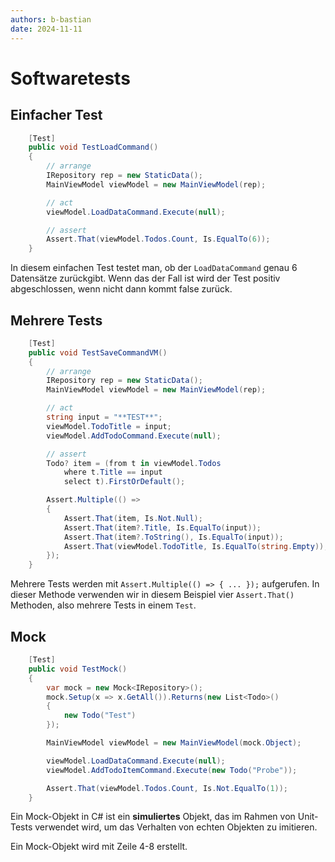 ```yaml
---
authors: b-bastian
date: 2024-11-11
---
```


# Softwaretests

## Einfacher Test

```cs
    [Test]
    public void TestLoadCommand()
    {
        // arrange
        IRepository rep = new StaticData();
        MainViewModel viewModel = new MainViewModel(rep);

        // act
        viewModel.LoadDataCommand.Execute(null);

        // assert
        Assert.That(viewModel.Todos.Count, Is.EqualTo(6));
    }
```

In diesem einfachen Test testet man, ob der `LoadDataCommand` genau 6 Datensätze zurückgibt. Wenn das der Fall ist wird der Test positiv abgeschlossen, wenn nicht dann kommt false zurück.

## Mehrere Tests

```cs
    [Test]
    public void TestSaveCommandVM()
    {
        // arrange
        IRepository rep = new StaticData();
        MainViewModel viewModel = new MainViewModel(rep);

        // act
        string input = "**TEST**";
        viewModel.TodoTitle = input;
        viewModel.AddTodoCommand.Execute(null);

        // assert
        Todo? item = (from t in viewModel.Todos
            where t.Title == input
            select t).FirstOrDefault();

        Assert.Multiple(() =>
        {
            Assert.That(item, Is.Not.Null);
            Assert.That(item?.Title, Is.EqualTo(input));
            Assert.That(item?.ToString(), Is.EqualTo(input));
            Assert.That(viewModel.TodoTitle, Is.EqualTo(string.Empty));
        });
    }
```

Mehrere Tests werden mit `Assert.Multiple(() => { ... });` aufgerufen. In dieser Methode verwenden wir in diesem Beispiel vier `Assert.That()` Methoden, also mehrere Tests in einem `Test`.

## Mock

```cs
    [Test]
    public void TestMock()
    {
        var mock = new Mock<IRepository>();
        mock.Setup(x => x.GetAll()).Returns(new List<Todo>()
        {
            new Todo("Test")
        });

        MainViewModel viewModel = new MainViewModel(mock.Object);

        viewModel.LoadDataCommand.Execute(null);
        viewModel.AddTodoItemCommand.Execute(new Todo("Probe"));

        Assert.That(viewModel.Todos.Count, Is.Not.EqualTo(1));
    }
```

Ein Mock-Objekt in C# ist ein **simuliertes** Objekt, das im Rahmen von Unit-Tests verwendet wird, um das Verhalten von echten Objekten zu imitieren.

Ein Mock-Objekt wird mit Zeile 4-8 erstellt.
